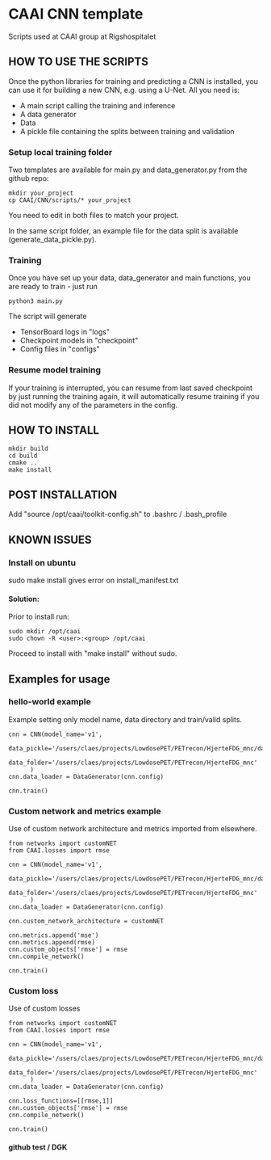 # CAAI CNN template
Scripts used at CAAI group at Rigshospitalet

## HOW TO USE THE SCRIPTS
Once the python libraries for training and predicting a CNN is installed, 
you can use it for building a new CNN, e.g. using a U-Net. All you need is:
 - A main script calling the training and inference
 - A data generator
 - Data
 - A pickle file containing the splits between training and validation
 
### Setup local training folder
Two templates are available for main.py and data_generator.py from the github repo:
```
mkdir your_project
cp CAAI/CNN/scripts/* your_project
```
You need to edit in both files to match your project.

In the same script folder, an example file for the data split is available (generate_data_pickle.py).

### Training
Once you have set up your data, data_generator and main functions, you are ready to train - just run 
```
python3 main.py
```

The script will generate 
 - TensorBoard logs in "logs"
 - Checkpoint models in "checkpoint"
 - Config files in "configs"
 
### Resume model training
If your training is interrupted, you can resume from last saved checkpoint by just running the training 
again, it will automatically resume training if you did not modify any of the parameters in the config.

## HOW TO INSTALL
```
mkdir build
cd build
cmake ..
make install
```
## POST INSTALLATION
Add "source /opt/caai/toolkit-config.sh" to .bashrc / .bash_profile 

## KNOWN ISSUES

### Install on ubuntu
sudo make install gives error on install_manifest.txt

#### Solution:
Prior to install run:
```
sudo mkdir /opt/caai
sudo chown -R <user>:<group> /opt/caai
```
Proceed to install with "make install" without sudo.

## Examples for usage

### hello-world example
Example setting only model name, data directory and train/valid splits.
```
cnn = CNN(model_name='v1',
          data_pickle='/users/claes/projects/LowdosePET/PETrecon/HjerteFDG_mnc/data_6fold.pickle',
          data_folder='/users/claes/projects/LowdosePET/PETrecon/HjerteFDG_mnc'
      )
cnn.data_loader = DataGenerator(cnn.config)  

cnn.train()    
```

### Custom network and metrics example
Use of custom network architecture and metrics imported from elsewhere.

```
from networks import customNET
from CAAI.losses import rmse

cnn = CNN(model_name='v1',
          data_pickle='/users/claes/projects/LowdosePET/PETrecon/HjerteFDG_mnc/data_6fold.pickle',
          data_folder='/users/claes/projects/LowdosePET/PETrecon/HjerteFDG_mnc'
      )
cnn.data_loader = DataGenerator(cnn.config)  

cnn.custom_network_architecture = customNET

cnn.metrics.append('mse')
cnn.metrics.append(rmse)
cnn.custom_objects['rmse'] = rmse
cnn.compile_network()

cnn.train()    
```

### Custom loss
Use of custom losses

```
from networks import customNET
from CAAI.losses import rmse

cnn = CNN(model_name='v1',
          data_pickle='/users/claes/projects/LowdosePET/PETrecon/HjerteFDG_mnc/data_6fold.pickle',
          data_folder='/users/claes/projects/LowdosePET/PETrecon/HjerteFDG_mnc'
      )
cnn.data_loader = DataGenerator(cnn.config)  

cnn.loss_functions=[[rmse,1]]
cnn.custom_objects['rmse'] = rmse
cnn.compile_network()

cnn.train()    
```

#### github test / DGK
    